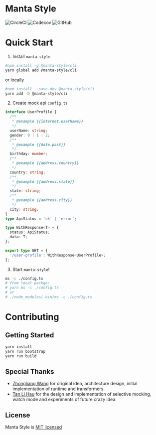 # Manta Style

![CircleCI](https://img.shields.io/circleci/project/github/Cryrivers/manta-style.svg?style=flat-square)
![Codecov](https://img.shields.io/codecov/c/github/Cryrivers/manta-style.svg?style=flat-square)
![GitHub](https://img.shields.io/github/license/Cryrivers/manta-style.svg?style=flat-square)

# Quick Start

1. Install `manta-style` 
```sh
#npm install -g @manta-style/cli
yarn global add @manta-style/cli
```
or locally

```sh
#npm install --save-dev @manta-style/cli
yarn add -D @manta-style/cli
```

2. Create mock api `config.ts`

```ts
interface UserProfile {
  /**
   * @example {{internet.userName}}
   */
  userName: string;
  gender: 0 | 1 | 2;
  /**
   * @example {{date.past}}
   */
  birthday: number;
  /**
   * @example {{address.country}}
   */
  country: string;
  /**
   * @example {{address.state}}
   */
  state: string;
  /**
   * @example {{address.city}}
   */
  city: string;
}
type ApiStatus = 'ok' | 'error';

type WithResponse<T> = {
  status: ApiStatus;
  data: T;
};

export type GET = {
  '/user-profile': WithResponse<UserProfile>;
};
```

3. Start `manta-style`!

```sh
ms -c ./config.ts
# from local packge:
# yarn ms -c ./config.ts
# or
# ./node_modules/.bin/ms -c ./config.ts
```

# Contributing

## Getting Started

```sh
yarn install
yarn run bootstrap
yarn run build
```

## Special Thanks

- [Zhongliang Wang](https://github.com/Cryrivers) for original idea, architecture design, initial implementation of runtime and transformers.
- [Tan Li Hau](https://github.com/tanhauhau) for the design and implementation of selective mocking, watch mode and experiments of future crazy idea.

## License

Manta Style is [MIT licensed](https://github.com/Cryrivers/manta-style/blob/master/LICENSE)
